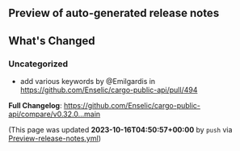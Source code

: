 ## Preview of auto-generated release notes
<!-- Release notes generated using configuration in .github/release.yml at main -->

## What's Changed
### Uncategorized
* add various keywords by @Emilgardis in https://github.com/Enselic/cargo-public-api/pull/494


**Full Changelog**: https://github.com/Enselic/cargo-public-api/compare/v0.32.0...main


(This page was updated **2023-10-16T04:50:57+00:00** by `push` via [Preview-release-notes.yml](https://github.com/Enselic/cargo-public-api/actions/runs/6529143761))
